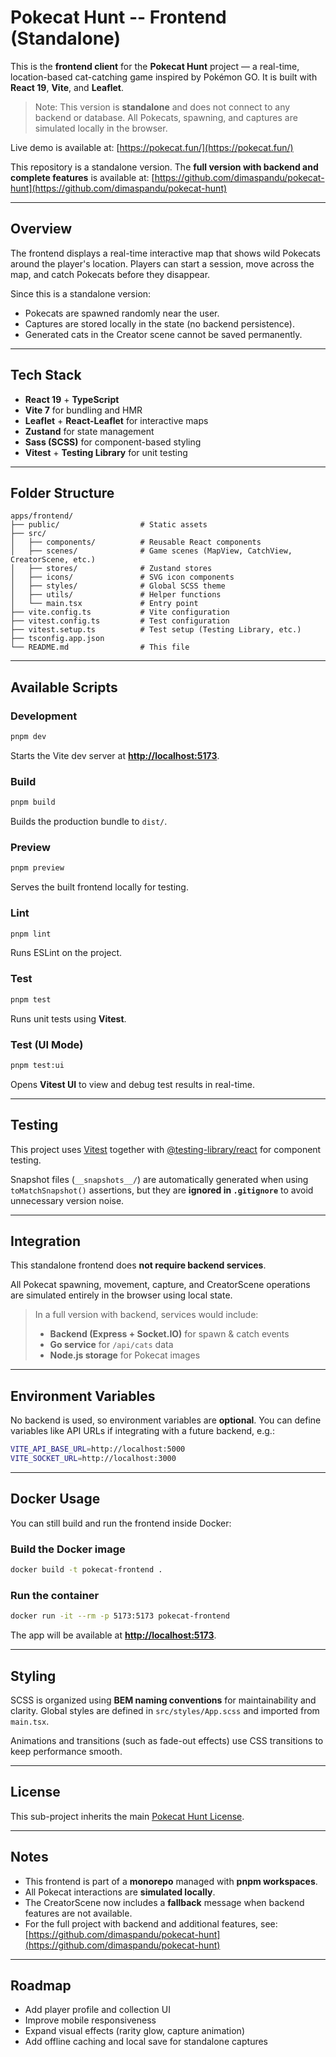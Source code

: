 # Pokecat Hunt -- Frontend (Standalone)

This is the **frontend client** for the **Pokecat Hunt** project — a real-time, location-based cat-catching game inspired by Pokémon GO.
It is built with **React 19**, **Vite**, and **Leaflet**.

> Note: This version is **standalone** and does not connect to any backend or database. All Pokecats, spawning, and captures are simulated locally in the browser.

Live demo is available at: [https://pokecat.fun/](https://pokecat.fun/)

This repository is a standalone version. The **full version with backend and complete features** is available at: [https://github.com/dimaspandu/pokecat-hunt](https://github.com/dimaspandu/pokecat-hunt)

---

## Overview

The frontend displays a real-time interactive map that shows wild Pokecats around the player's location.
Players can start a session, move across the map, and catch Pokecats before they disappear.

Since this is a standalone version:

* Pokecats are spawned randomly near the user.
* Captures are stored locally in the state (no backend persistence).
* Generated cats in the Creator scene cannot be saved permanently.

---

## Tech Stack

* **React 19** + **TypeScript**
* **Vite 7** for bundling and HMR
* **Leaflet** + **React-Leaflet** for interactive maps
* **Zustand** for state management
* **Sass (SCSS)** for component-based styling
* **Vitest** + **Testing Library** for unit testing

---

## Folder Structure

```
apps/frontend/
├── public/                  # Static assets
├── src/
│   ├── components/          # Reusable React components
│   ├── scenes/              # Game scenes (MapView, CatchView, CreatorScene, etc.)
│   ├── stores/              # Zustand stores
│   ├── icons/               # SVG icon components
│   ├── styles/              # Global SCSS theme
│   ├── utils/               # Helper functions
│   └── main.tsx             # Entry point
├── vite.config.ts           # Vite configuration
├── vitest.config.ts         # Test configuration
├── vitest.setup.ts          # Test setup (Testing Library, etc.)
├── tsconfig.app.json
└── README.md                # This file
```

---

## Available Scripts

### Development

```bash
pnpm dev
```

Starts the Vite dev server at **[http://localhost:5173](http://localhost:5173)**.

### Build

```bash
pnpm build
```

Builds the production bundle to `dist/`.

### Preview

```bash
pnpm preview
```

Serves the built frontend locally for testing.

### Lint

```bash
pnpm lint
```

Runs ESLint on the project.

### Test

```bash
pnpm test
```

Runs unit tests using **Vitest**.

### Test (UI Mode)

```bash
pnpm test:ui
```

Opens **Vitest UI** to view and debug test results in real-time.

---

## Testing

This project uses [Vitest](https://vitest.dev/) together with [@testing-library/react](https://testing-library.com/docs/react-testing-library/intro/) for component testing.

Snapshot files (`__snapshots__/`) are automatically generated when using `toMatchSnapshot()` assertions,
but they are **ignored in `.gitignore`** to avoid unnecessary version noise.

---

## Integration

This standalone frontend does **not require backend services**.

All Pokecat spawning, movement, capture, and CreatorScene operations are simulated entirely in the browser using local state.

> In a full version with backend, services would include:
>
> * **Backend (Express + Socket.IO)** for spawn & catch events
> * **Go service** for `/api/cats` data
> * **Node.js storage** for Pokecat images

---

## Environment Variables

No backend is used, so environment variables are **optional**.
You can define variables like API URLs if integrating with a future backend, e.g.:

```bash
VITE_API_BASE_URL=http://localhost:5000
VITE_SOCKET_URL=http://localhost:3000
```

---

## Docker Usage

You can still build and run the frontend inside Docker:

### Build the Docker image

```bash
docker build -t pokecat-frontend .
```

### Run the container

```bash
docker run -it --rm -p 5173:5173 pokecat-frontend
```

The app will be available at **[http://localhost:5173](http://localhost:5173)**.

---

## Styling

SCSS is organized using **BEM naming conventions** for maintainability and clarity.
Global styles are defined in `src/styles/App.scss` and imported from `main.tsx`.

Animations and transitions (such as fade-out effects) use CSS transitions to keep performance smooth.

---

## License

This sub-project inherits the main [Pokecat Hunt License](../../LICENSE).

---

## Notes

* This frontend is part of a **monorepo** managed with **pnpm workspaces**.
* All Pokecat interactions are **simulated locally**.
* The CreatorScene now includes a **fallback** message when backend features are not available.
* For the full project with backend and additional features, see: [https://github.com/dimaspandu/pokecat-hunt](https://github.com/dimaspandu/pokecat-hunt)

---

## Roadmap

* Add player profile and collection UI
* Improve mobile responsiveness
* Expand visual effects (rarity glow, capture animation)
* Add offline caching and local save for standalone captures
